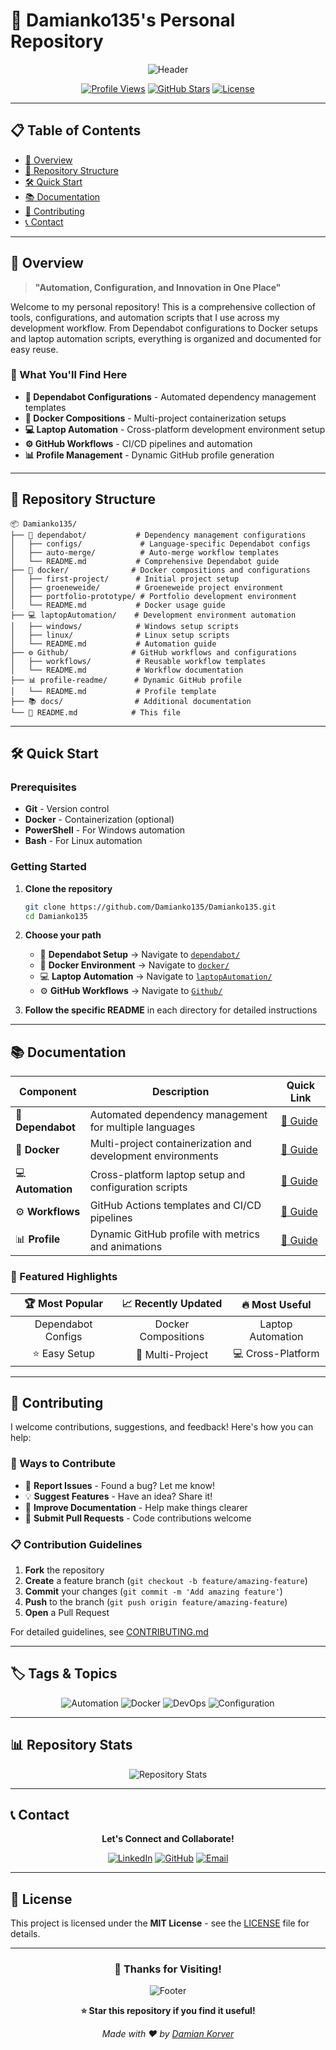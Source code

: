 # 🚀 Damianko135's Personal Repository

<div align="center">

![Header](https://capsule-render.vercel.app/api?type=waving&color=gradient&customColorList=6,11,20&height=200&section=header&text=Welcome%20to%20My%20Digital%20Workspace&fontSize=32&fontColor=fff&animation=twinkling&fontAlignY=35)

[![Profile Views](https://komarev.com/ghpvc/?username=Damianko135&style=for-the-badge&color=58A6FF&label=Repository+Views)](https://github.com/Damianko135)
[![GitHub Stars](https://img.shields.io/github/stars/Damianko135?style=for-the-badge&color=58A6FF&labelColor=1c1917)](https://github.com/Damianko135)
[![License](https://img.shields.io/badge/License-MIT-blue?style=for-the-badge)](LICENSE)

</div>

---

## 📋 Table of Contents

- [🎯 Overview](#-overview)
- [📂 Repository Structure](#-repository-structure)
- [🛠️ Quick Start](#️-quick-start)
- [📚 Documentation](#-documentation)
- [🤝 Contributing](#-contributing)
- [📞 Contact](#-contact)

---

## 🎯 Overview

> **"Automation, Configuration, and Innovation in One Place"**

Welcome to my personal repository! This is a comprehensive collection of tools, configurations, and automation scripts that I use across my development workflow. From Dependabot configurations to Docker setups and laptop automation scripts, everything is organized and documented for easy reuse.

### 🌟 What You'll Find Here

- **🔄 Dependabot Configurations** - Automated dependency management templates
- **🐋 Docker Compositions** - Multi-project containerization setups
- **💻 Laptop Automation** - Cross-platform development environment setup
- **⚙️ GitHub Workflows** - CI/CD pipelines and automation
- **📊 Profile Management** - Dynamic GitHub profile generation

---

## 📂 Repository Structure

```
📦 Damianko135/
├── 🔄 dependabot/           # Dependency management configurations
│   ├── configs/             # Language-specific Dependabot configs
│   ├── auto-merge/          # Auto-merge workflow templates
│   └── README.md           # Comprehensive Dependabot guide
├── 🐋 docker/              # Docker compositions and configurations
│   ├── first-project/      # Initial project setup
│   ├── groeneweide/        # Groeneweide project environment
│   ├── portfolio-prototype/ # Portfolio development environment
│   └── README.md           # Docker usage guide
├── 💻 laptopAutomation/    # Development environment automation
│   ├── windows/            # Windows setup scripts
│   ├── linux/              # Linux setup scripts
│   └── README.md           # Automation guide
├── ⚙️ Github/              # GitHub workflows and configurations
│   ├── workflows/          # Reusable workflow templates
│   └── README.md           # Workflow documentation
├── 📊 profile-readme/      # Dynamic GitHub profile
│   └── README.md           # Profile template
├── 📚 docs/                # Additional documentation
└── 🎯 README.md            # This file
```

---

## 🛠️ Quick Start

### Prerequisites

- **Git** - Version control
- **Docker** - Containerization (optional)
- **PowerShell** - For Windows automation
- **Bash** - For Linux automation

### Getting Started

1. **Clone the repository**
   ```bash
   git clone https://github.com/Damianko135/Damianko135.git
   cd Damianko135
   ```

2. **Choose your path**
   - 🔄 **Dependabot Setup** → Navigate to [`dependabot/`](./dependabot/)
   - 🐋 **Docker Environment** → Navigate to [`docker/`](./docker/)
   - 💻 **Laptop Automation** → Navigate to [`laptopAutomation/`](./laptopAutomation/)
   - ⚙️ **GitHub Workflows** → Navigate to [`Github/`](./Github/)

3. **Follow the specific README** in each directory for detailed instructions

---

## 📚 Documentation

| Component | Description | Quick Link |
|-----------|-------------|------------|
| 🔄 **Dependabot** | Automated dependency management for multiple languages | [📖 Guide](./dependabot/README.md) |
| 🐋 **Docker** | Multi-project containerization and development environments | [📖 Guide](./docker/README.md) |
| 💻 **Automation** | Cross-platform laptop setup and configuration scripts | [📖 Guide](./laptopAutomation/README.md) |
| ⚙️ **Workflows** | GitHub Actions templates and CI/CD pipelines | [📖 Guide](./Github/README.md) |
| 📊 **Profile** | Dynamic GitHub profile with metrics and animations | [📖 Guide](./profile-readme/README.md) |

### 🎯 Featured Highlights

<div align="center">

| 🏆 **Most Popular** | 📈 **Recently Updated** | 🔥 **Most Useful** |
|:---:|:---:|:---:|
| Dependabot Configs | Docker Compositions | Laptop Automation |
| ⭐ Easy Setup | 🚀 Multi-Project | 💻 Cross-Platform |

</div>

---

## 🤝 Contributing

I welcome contributions, suggestions, and feedback! Here's how you can help:

### 🎯 Ways to Contribute

- 🐛 **Report Issues** - Found a bug? Let me know!
- 💡 **Suggest Features** - Have an idea? Share it!
- 📝 **Improve Documentation** - Help make things clearer
- 🔧 **Submit Pull Requests** - Code contributions welcome

### 📋 Contribution Guidelines

1. **Fork** the repository
2. **Create** a feature branch (`git checkout -b feature/amazing-feature`)
3. **Commit** your changes (`git commit -m 'Add amazing feature'`)
4. **Push** to the branch (`git push origin feature/amazing-feature`)
5. **Open** a Pull Request

For detailed guidelines, see [CONTRIBUTING.md](./CONTRIBUTING.md)

---

## 🏷️ Tags & Topics

<div align="center">

![Automation](https://img.shields.io/badge/Automation-FF6B6B?style=for-the-badge&logo=github-actions&logoColor=white)
![Docker](https://img.shields.io/badge/Docker-2496ED?style=for-the-badge&logo=docker&logoColor=white)
![DevOps](https://img.shields.io/badge/DevOps-326CE5?style=for-the-badge&logo=kubernetes&logoColor=white)
![Configuration](https://img.shields.io/badge/Configuration-4ECDC4?style=for-the-badge&logo=yaml&logoColor=white)

</div>

---

## 📊 Repository Stats

<div align="center">

![Repository Stats](https://github-readme-stats.vercel.app/api?username=Damianko135&show_icons=true&theme=github_dark&include_all_commits=true&count_private=true&hide_border=true&bg_color=0d1117&title_color=58A6FF&icon_color=58A6FF&text_color=c9d1d9)

</div>

---

## 📞 Contact

<div align="center">

**Let's Connect and Collaborate!**

[![LinkedIn](https://img.shields.io/badge/LinkedIn-0077B5?style=for-the-badge&logo=linkedin&logoColor=white)](https://www.linkedin.com/in/dkorver/)
[![GitHub](https://img.shields.io/badge/GitHub-100000?style=for-the-badge&logo=github&logoColor=white)](https://github.com/Damianko135)
[![Email](https://img.shields.io/badge/Email-D14836?style=for-the-badge&logo=gmail&logoColor=white)](mailto:your-email@example.com)

</div>

---

## 📄 License

This project is licensed under the **MIT License** - see the [LICENSE](LICENSE) file for details.

---

<div align="center">

### 🎉 Thanks for Visiting!

![Footer](https://capsule-render.vercel.app/api?type=waving&color=gradient&customColorList=6,11,20&height=120&section=footer&animation=twinkling)

**⭐ Star this repository if you find it useful!**

*Made with ❤️ by [Damian Korver](https://github.com/Damianko135)*

</div>